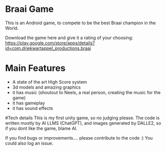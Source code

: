 # Braai Game
This is an Android game, to compete to be the best Braai champion in the World.

Download the game here and give it a rating of your choosing: https://play.google.com/store/apps/details?id=com.driekwartappel_productions.braai

# Main Features
- A state of the art High Score system
- 3d models and amazing graphics
- it has music (shoutout to Neels, a real person, creating the music for the game) 
- it has gameplay
- it has sound effects

#Tech details
This is my first unity game, so no judging please.
The code is written mostly by AI LLMS (ChatGPT), and images generated by DALLE2, so if you dont like the game, blame AI.

If you find bugs or improvements.... please contribute to the code :)
You could also log an issue.

